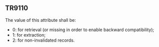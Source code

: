 ## TR9110
The value of this attribute shall be:  
- 0: for retrieval (or missing in order to enable backward compatibility);  
- 1: for extraction;  
- 2: for non-invalidated records.
